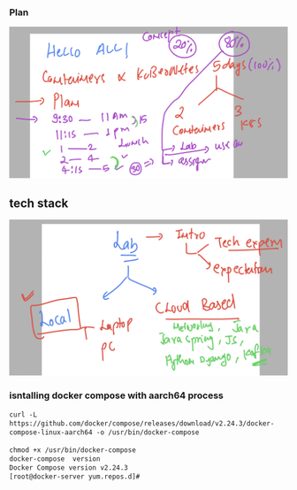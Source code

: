 ### Plan 

<img src="plan.png">

## tech stack 

<img src="tech.png">

### isntalling docker compose with aarch64 process

```
curl -L https://github.com/docker/compose/releases/download/v2.24.3/docker-compose-linux-aarch64 -o /usr/bin/docker-compose

chmod +x /usr/bin/docker-compose
docker-compose  version 
Docker Compose version v2.24.3
[root@docker-server yum.repos.d]# 

```
